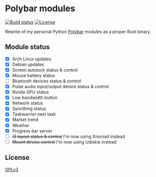 # Polybar modules

[![Build status](https://github.com/desbma/polybar-modules/actions/workflows/ci.yml/badge.svg)](https://github.com/desbma/polybar-modules/actions)
[![License](https://img.shields.io/github/license/desbma/polybar-modules.svg?style=flat)](https://github.com/desbma/polybar-modules/blob/master/LICENSE)

Rewrite of my personal Python [Polybar](https://polybar.github.io/) modules as a proper Rust binary.

## Module status

- [x] Arch Linux updates
- [x] Debian updates
- [x] Screen autolock status & control
- [x] Mouse battery status
- [ ] Bluetooth devices status & control
- [x] Pulse audio input/output device status & control
- [x] Nvidia GPU status
- [x] Low bandwidth button
- [x] Network status
- [x] Syncthing status
- [x] Taskwarrior next task
- [x] Market trend
- [x] Weather
- [x] Progress bar server
- [ ] ~~i3 layout status & control~~ I'm now using Xmonad instead
- [ ] ~~Mount device control~~ I'm now using Udiskie instead

## License

[GPLv3](https://www.gnu.org/licenses/gpl-3.0-standalone.html)

